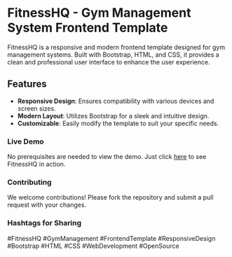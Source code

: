 # FitnessHQ - Gym Management System Frontend Template

FitnessHQ is a responsive and modern frontend template designed for gym management systems. Built with Bootstrap, HTML, and CSS, it provides a clean and professional user interface to enhance the user experience.

## Features

- **Responsive Design**: Ensures compatibility with various devices and screen sizes.
- **Modern Layout**: Utilizes Bootstrap for a sleek and intuitive design.
- **Customizable**: Easily modify the template to suit your specific needs.


### Live Demo

No prerequisites are needed to view the demo. Just click [here](https://ajay-lobo.github.io/FitnessHQ/) to see FitnessHQ in action.

### Contributing

We welcome contributions! Please fork the repository and submit a pull request with your changes.

### Hashtags for Sharing
#FitnessHQ 
#GymManagement 
#FrontendTemplate 
#ResponsiveDesign 
#Bootstrap #HTML 
#CSS 
#WebDevelopment 
#OpenSource
